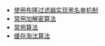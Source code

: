 - [使用布隆过滤器实现黑名单机制](算法/使用布隆过滤器实现黑名单机制)
- [常用加解密算法](算法/常用加解密算法)
- [常用算法](算法/常用算法)
- [缓存淘汰算法](算法/缓存淘汰算法)
